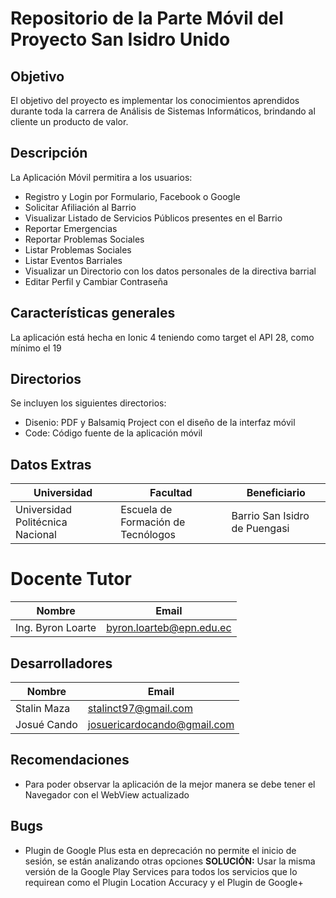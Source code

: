 # Repositorio de la Parte Móvil del Proyecto San Isidro Unido

## Objetivo

El objetivo del proyecto es implementar los conocimientos aprendidos durante toda la carrera de Análisis de Sistemas Informáticos, brindando al cliente un producto de valor.

## Descripción

La Aplicación Móvil permitira a los usuarios:

- Registro y Login por Formulario, Facebook o Google
- Solicitar Afiliación al Barrio
- Visualizar Listado de Servicios Públicos presentes en el Barrio
- Reportar Emergencias
- Reportar Problemas Sociales
- Listar Problemas Sociales
- Listar Eventos Barriales
- Visualizar un Directorio con los datos personales de la directiva barrial
- Editar Perfil y Cambiar Contraseña


## Características generales
 La aplicación está hecha en Ionic 4 teniendo como target el API 28, como mínimo el 19

## Directorios

Se incluyen los siguientes directorios:

- Disenio: PDF y Balsamiq Project con el diseño de la interfaz móvil
- Code: Código fuente de la aplicación móvil

## Datos Extras

| Universidad  | Facultad | Beneficiario |
| ------ | ------ | ------ |
| Universidad Politécnica Nacional | Escuela de Formación de Tecnólogos | Barrio San Isidro de Puengasi |

# Docente Tutor 
| Nombre  | Email |
| ------ | ------ |
| Ing. Byron Loarte | byron.loarteb@epn.edu.ec |

## Desarrolladores

| Nombre  | Email |
| ------ | ------ |
| Stalin Maza | stalinct97@gmail.com |
| Josué Cando | josuericardocando@gmail.com |

## Recomendaciones

- Para poder observar la aplicación de la mejor manera se debe tener el Navegador con el WebView actualizado

## Bugs

- Plugin de Google Plus esta en deprecación no permite el inicio de sesión, se están analizando otras opciones **SOLUCIÓN:** Usar la misma versión de la Google Play Services para todos los servicios que lo requirean como el Plugin Location Accuracy y el Plugin de Google+



